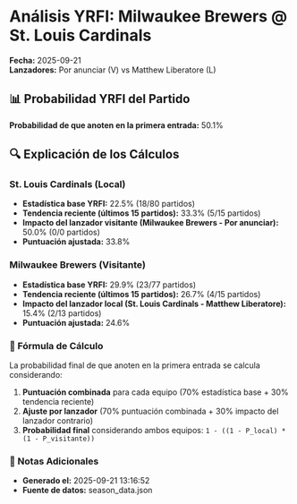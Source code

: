 # Análisis YRFI: Milwaukee Brewers @ St. Louis Cardinals

**Fecha:** 2025-09-21  
**Lanzadores:** Por anunciar (V) vs Matthew Liberatore (L)

## 📊 Probabilidad YRFI del Partido

**Probabilidad de que anoten en la primera entrada:** 50.1%

## 🔍 Explicación de los Cálculos

### St. Louis Cardinals (Local)
- **Estadística base YRFI:** 22.5% (18/80 partidos)
- **Tendencia reciente (últimos 15 partidos):** 33.3% (5/15 partidos)
- **Impacto del lanzador visitante (Milwaukee Brewers - Por anunciar):** 50.0% (0/0 partidos)
- **Puntuación ajustada:** 33.8%

### Milwaukee Brewers (Visitante)
- **Estadística base YRFI:** 29.9% (23/77 partidos)
- **Tendencia reciente (últimos 15 partidos):** 26.7% (4/15 partidos)
- **Impacto del lanzador local (St. Louis Cardinals - Matthew Liberatore):** 15.4% (2/13 partidos)
- **Puntuación ajustada:** 24.6%

### 📝 Fórmula de Cálculo

La probabilidad final de que anoten en la primera entrada se calcula considerando:
1. **Puntuación combinada** para cada equipo (70% estadística base + 30% tendencia reciente)
2. **Ajuste por lanzador** (70% puntuación combinada + 30% impacto del lanzador contrario)
3. **Probabilidad final** considerando ambos equipos: `1 - ((1 - P_local) * (1 - P_visitante))`

### 📌 Notas Adicionales

- **Generado el:** 2025-09-21 13:16:52
- **Fuente de datos:** season_data.json
